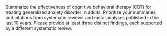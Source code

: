 Summarize the effectiveness of cognitive behavioral therapy (CBT) for treating generalized anxiety disorder in adults. Prioritize your summaries and citations from systematic reviews and meta-analyses published in the last 10 years. Please provide at least three distinct findings, each supported by a different systematic review.